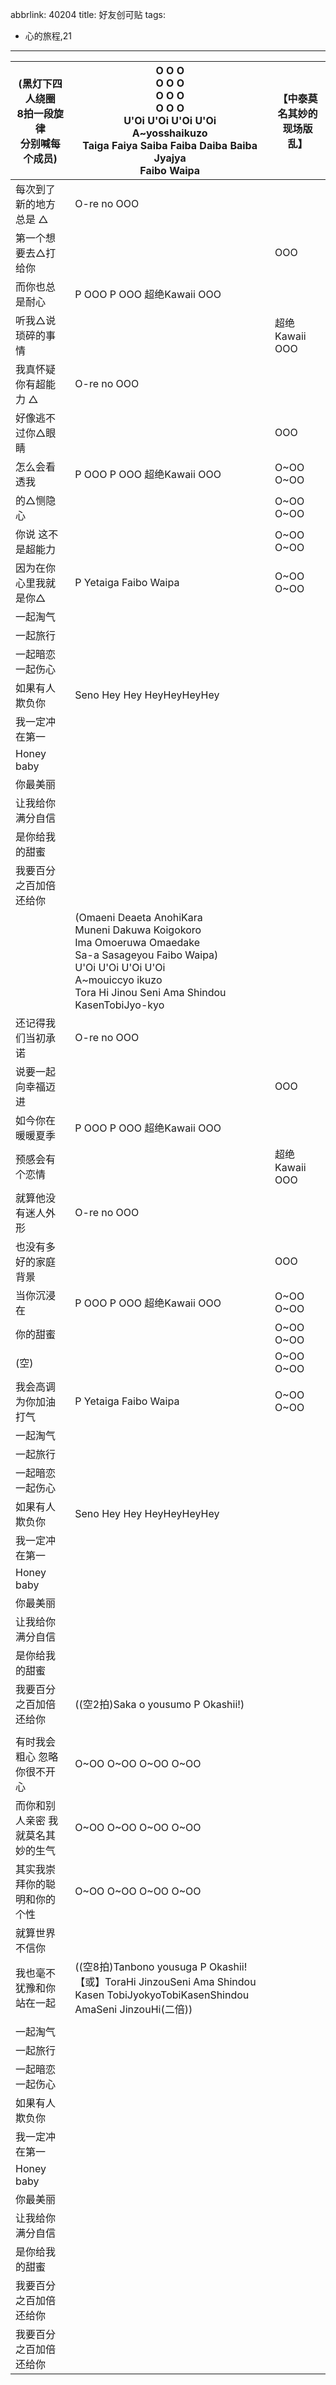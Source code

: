 abbrlink: 40204
title: 好友创可贴
tags:
  - 心的旅程,21
---
|(黑灯下四人绕圈<br>8拍一段旋律<br>分别喊每个成员)<br>|O O O<br>O O O<br>O O O<br>O O O<br>U'Oi U'Oi U'Oi U'Oi<br>A~yosshaikuzo<br>Taiga Faiya Saiba Faiba Daiba Baiba Jyajya<br>Faibo Waipa|【中泰莫名其妙的现场版 乱】|
|--|--|--|
|每次到了新的地方总是 △|O-re no OOO|      |
|第一个想要去△打给你|      |OOO|
|而你也总是耐心|P OOO P OOO 超绝Kawaii OOO|      |
|听我△说琐碎的事情|      |超绝Kawaii OOO|
|我真怀疑你有超能力 △|O-re no OOO|      |
|好像逃不过你△眼睛|      |OOO|
|怎么会看透我|P OOO P OOO 超绝Kawaii OOO|O~OO O~OO|
|的△恻隐心|      |O~OO O~OO|
|你说 这不是超能力|      |O~OO O~OO|
|因为在你心里我就是你△|P Yetaiga Faibo Waipa|O~OO O~OO|
|一起淘气|      |      |
|一起旅行|      |      |
|一起暗恋一起伤心|      |      |
|如果有人欺负你|Seno Hey Hey HeyHeyHeyHey|      |
|我一定冲在第一|      |      |
|Honey baby|      |      |
|你最美丽|      |      |
|让我给你满分自信|      |      |
|是你给我的甜蜜|      |      |
|我要百分之百加倍还给你|      |      |
|      |(Omaeni Deaeta AnohiKara<br>Muneni Dakuwa Koigokoro<br>Ima Omoeruwa Omaedake<br>Sa-a Sasageyou Faibo Waipa)<br>U'Oi U'Oi U'Oi U'Oi<br>A~mouiccyo ikuzo<br>Tora Hi Jinou Seni Ama Shindou KasenTobiJyo-kyo|      |
|还记得我们当初承诺|O-re no OOO|      |
|说要一起向幸福迈进|      |OOO|
|如今你在暖暖夏季|P OOO P OOO 超绝Kawaii OOO|      |
|预感会有个恋情|      |超绝Kawaii OOO|
|就算他没有迷人外形|O-re no OOO|      |
|也没有多好的家庭背景|      |OOO|
|当你沉浸在|P OOO P OOO 超绝Kawaii OOO|O~OO O~OO|
|你的甜蜜|      |O~OO O~OO|
|(空)|      |O~OO O~OO|
|我会高调为你加油打气|P Yetaiga Faibo Waipa|O~OO O~OO|
|一起淘气|      |      |
|一起旅行|      |      |
|一起暗恋一起伤心|      |      |
|如果有人欺负你|Seno Hey Hey HeyHeyHeyHey|      |
|我一定冲在第一|      |      |
|Honey baby|      |      |
|你最美丽|      |      |
|让我给你满分自信|      |      |
|是你给我的甜蜜|      |      |
|我要百分之百加倍还给你|((空2拍)Saka      o yousumo P Okashii!)|      |
|      |      |      |
|有时我会粗心 忽略你很不开心|O~OO O~OO O~OO O~OO|      |
|而你和别人亲密 我就莫名其妙的生气|O~OO O~OO O~OO O~OO|      |
|其实我崇拜你的聪明和你的个性|O~OO O~OO O~OO O~OO|      |
|就算世界不信你|      |      |
|我也毫不犹豫和你站在一起|((空8拍)Tanbono yousuga P Okashii!<br>【或】ToraHi JinzouSeni Ama Shindou Kasen TobiJyokyoTobiKasenShindou AmaSeni JinzouHi(二倍))|      |
|      |      |      |
|一起淘气|      |      |
|一起旅行|      |      |
|一起暗恋一起伤心|      |      |
|如果有人欺负你|      |      |
|我一定冲在第一|      |      |
|Honey baby|      |      |
|你最美丽|      |      |
|让我给你满分自信|      |      |
|是你给我的甜蜜|      |      |
|我要百分之百加倍还给你|      |      |
|我要百分之百加倍还给你|      |      |
